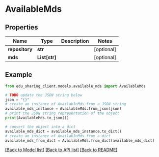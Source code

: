 # AvailableMds


## Properties

Name | Type | Description | Notes
------------ | ------------- | ------------- | -------------
**repository** | **str** |  | [optional] 
**mds** | **List[str]** |  | [optional] 

## Example

```python
from edu_sharing_client.models.available_mds import AvailableMds

# TODO update the JSON string below
json = "{}"
# create an instance of AvailableMds from a JSON string
available_mds_instance = AvailableMds.from_json(json)
# print the JSON string representation of the object
print(AvailableMds.to_json())

# convert the object into a dict
available_mds_dict = available_mds_instance.to_dict()
# create an instance of AvailableMds from a dict
available_mds_from_dict = AvailableMds.from_dict(available_mds_dict)
```
[[Back to Model list]](../README.md#documentation-for-models) [[Back to API list]](../README.md#documentation-for-api-endpoints) [[Back to README]](../README.md)


